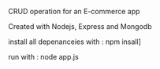 CRUD operation for an E-commerce app 

Created with Nodejs, Express and Mongodb 

install all depenanceies with : npm insall]

run with : node app.js

